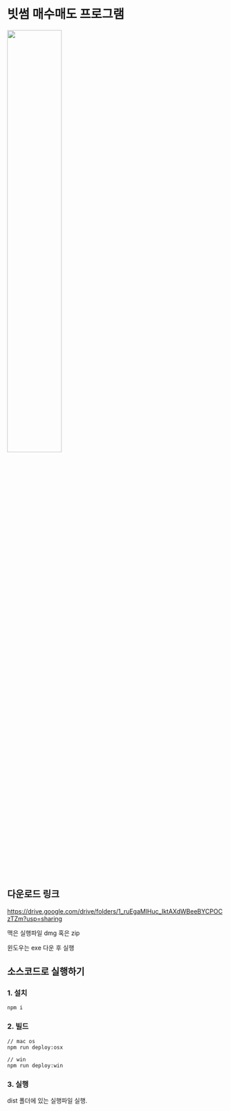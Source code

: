 # 빗썸 매수매도 프로그램

<img src = "https://github.com/suco-eth/bithumb-market-program/assets/155807595/78114805-5c23-4b23-abd0-ba39cbe90b72" width="50%" height="50%">

## 다운로드 링크

https://drive.google.com/drive/folders/1_ruEgaMlHuc_IktAXdWBeeBYCPOCzTZm?usp=sharing

맥은 실행파일 dmg 혹은 zip

윈도우는 exe 다운 후 실행

## 소스코드로 실행하기

### 1. 설치

```
npm i
```

### 2. 빌드

```
// mac os
npm run deploy:osx

// win
npm run deploy:win
```

### 3. 실행

dist 폴더에 있는 실행파일 실행.
